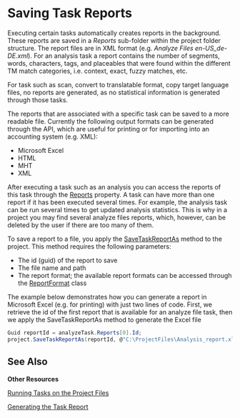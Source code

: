 Saving Task Reports
==

Executing certain tasks automatically creates reports in the background. These reports are saved in a *Reports* sub-folder within the project folder structure. The report files are in XML format (e.g. *Analyze Files en-US_de-DE.xml*). For an analysis task a report contains the number of segments, words, characters, tags, and placeables that were found within the different TM match categories, i.e. context, exact, fuzzy matches, etc.

For task such as scan, convert to translatable format, copy target language files, no reports are generated, as no statistical information is generated through those tasks.

The reports that are associated with a specific task can be saved to a more readable file. Currently the following output formats can be generated through the API, which are useful for printing or for importing into an accounting system (e.g. XML):

* Microsoft Excel
* HTML
* MHT
* XML

After executing a task such as an analysis you can access the reports of this task through the [Reports](../../../api/projectautomation/Sdl.ProjectAutomation.Core.AutomaticTask.yml#Sdl_ProjectAutomation_Core_AutomaticTask_Reports) property. A task can have more than one report if it has been executed several times. For example, the analysis task can be run several times to get updated analysis statistics. This is why in a project you may find several analyze files reports, which, however, can be deleted by the user if there are too many of them.

To save a report to a file, you apply the [SaveTaskReportAs](../../../api/projectautomation/Sdl.ProjectAutomation.FileBased.FileBasedProject.yml#Sdl_ProjectAutomation_FileBased_FileBasedProject_SaveTaskReportAs_System_Guid_System_String_Sdl_ProjectAutomation_Core_ReportFormat_) method to the project. This method requires the following parameters:

* The id (guid) of the report to save
* The file name and path
* The report format; the available report formats can be accessed through the [ReportFormat](../../../api/projectautomation/Sdl.ProjectAutomation.Core.ReportFormat.yml) class

The example below demonstrates how you can generate a report in Microsoft Excel (e.g. for printing) with just two lines of code. First, we retrieve the id of the first report that is available for an analyze file task, then we apply the SaveTaskReportAs method to generate the Excel file

```CS
Guid reportId = analyzeTask.Reports[0].Id;
project.SaveTaskReportAs(reportId, @"C:\ProjectFiles\Analysis_report.xls", ReportFormat.Excel);
```

See Also
--
**Other Resources**

[Running Tasks on the Project Files](running_tasks_on_project_files.md)

[Generating the Task Report](..\developing_a_sample_app\generating_the_task_report.md)